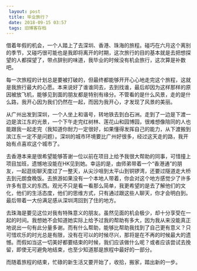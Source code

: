 ```yaml
---
 layout: post
 title: 毕业旅行？
 date: 2018-09-15 03:57
 tags: 旧博客存档
---
```

借着年假的机会，一个人踏上了去深圳、香港、珠海的旅程。碰巧在六月这个离别的季节，又碰巧很可能也是我即将离开的时期，这次旅行的目的基本就是去把想探望的人都探望了，带点辞别的味道，我毕业的时候没有机会旅行，这次算是补数吧。

每一次旅程的计划总是要被打破的，但最终都能够开开心心地走完这个旅程，这就是我旅行最大的心愿。本来说好了谁谁同去，去到找谁，最后却因为这样那样的原因被放飞机，能够见到面的朋友都是特别有缘分。不管看的是什么风景，走的是什么路，我开心因为我们仍然在一起，而因为我开心，才发现了风景的美丽。

从广州出发到深圳，一个人坐上和谐号，转地铁去到白石洲。走到了一边是下渡一边是滨江东的光景，一个下午走完红树林、莲花山和园博园，很难想像陪同的人也能跟我一起走完（我知道你耐力一定很好，如果懂得发挥自己的能力，从下渡搬到滨江东一定不是问题）。深圳的城市环境要比广州好很多，经过这天走的路，我开始有点喜欢这个城市了。

去香港本来是很希望能够答谢一位以前在项目上给予我很大帮助的同事，可惜撞上项目加班，遗憾地没能在HK见到她。幸运的是，由师弟带着一个“香港通”的朋友，一起逛街聊天度过了一整天，从尖沙咀到太平山到铜锣湾，还要过隧道走大桥去到元朗食晚饭。去旅游如果没有一个本地人带着，你会对这个地方感觉少了许多许多有意义的东西。观光不只是看一看那么简单，我更希望的是去了解他们的文化，他们的生活态度，他们的思维方式，只有通过跟这些人聊天，你才会明白到。最后带着一大份满足感从深圳湾回到了住的地方。

去珠海是要见这位对我有特殊意义的朋友。虽然见面的机会极少，却十分享受在一起的时间。我想她不会知道她实际上给予过我的帮助有多大，因为我从来没能真正地说出一句有此分量多谢。而有什么帮助，能够比帮助我找到了自己更有意义？只可惜欢乐的时光总是有限，没有在可以的时候尽兴，那将是在不再的时候最大的遗憾。而假如当这一切美好都要结束的时候，我们应该做什么呢？或者应该尝试去挽留，即使无可避免地结束，也至少知道那是旅程中最好的一部分。

而随着旅程的结束，忙碌的新生活又要开始了，收拾，搬家，踏出新的一步。

